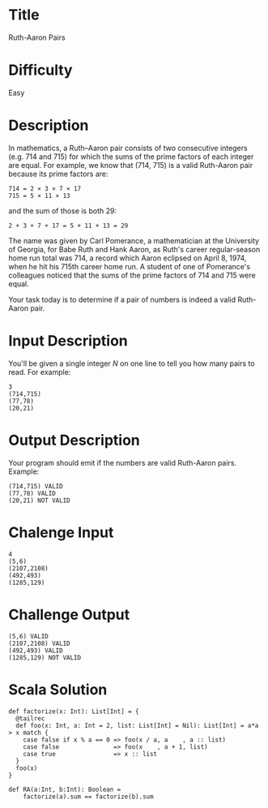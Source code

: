 # Title

Ruth-Aaron Pairs 

# Difficulty

Easy

# Description

In mathematics, a Ruth–Aaron pair consists of two consecutive integers (e.g. 714 and 715) for which the sums of the prime factors of each integer are equal. For example, we know that (714, 715) is a valid Ruth-Aaron pair because its prime factors are:

    714 = 2 × 3 × 7 × 17
    715 = 5 × 11 × 13

and the sum of those is both 29:

    2 + 3 + 7 + 17 = 5 + 11 + 13 = 29

The name was given by Carl Pomerance, a mathematician at the University of Georgia, for Babe Ruth and Hank Aaron, as Ruth's career regular-season home run total was 714, a record which Aaron eclipsed on April 8, 1974, when he hit his 715th career home run. A student of one of Pomerance's colleagues noticed that the sums of the prime factors of 714 and 715 were equal.

Your task today is to determine if a pair of numbers is indeed a valid Ruth-Aaron pair.

# Input Description

You'll be given a single integer *N* on one line to tell you how many pairs to read. For example:

    3
    (714,715)
    (77,78)
    (20,21)

# Output Description

Your program should emit if the numbers are valid Ruth-Aaron pairs. Example:

    (714,715) VALID
    (77,78) VALID
    (20,21) NOT VALID

# Chalenge Input

    4
    (5,6) 
    (2107,2108) 
    (492,493) 
    (1285,129) 

# Challenge Output

    (5,6) VALID
    (2107,2108) VALID
    (492,493) VALID
    (1285,129) NOT VALID

# Scala Solution

    def factorize(x: Int): List[Int] = {
      @tailrec
      def foo(x: Int, a: Int = 2, list: List[Int] = Nil): List[Int] = a*a > x match {
        case false if x % a == 0 => foo(x / a, a    , a :: list)
        case false               => foo(x    , a + 1, list)
        case true                => x :: list
      }
      foo(x)
    }

    def RA(a:Int, b:Int): Boolean = 
        factorize(a).sum == factorize(b).sum
